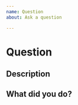 ```yaml
---
name: Question
about: Ask a question

---
```


# Question

## Description

<!-- Please write down what you want to ask. -->

## What did you do?

<!-- Please tell us what you did to solve that question. We will use this information to improve our help. -->
